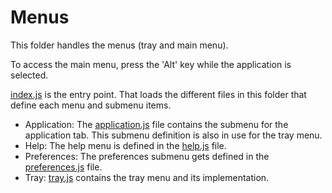 # Menus

This folder handles the menus (tray and main menu).

To access the main menu, press the 'Alt' key while the application is selected.

[index.js](index.js) is the entry point. That loads the different files in this folder that define each menu and submenu items.

*  Application: The [application.js](application.js) file contains the submenu for the application tab. This submenu definition is also in use for the tray menu.
*  Help: The help menu is defined in the [help.js](help.js) file.
*  Preferences: The preferences submenu gets defined in the [preferences.js](preferences.js) file.
*  Tray: [tray.js](tray.js) contains the tray menu and its implementation.
